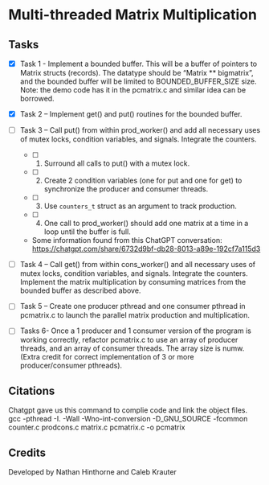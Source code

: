 # Multi-threaded Matrix Multiplication

## Tasks

- [x] Task 1 - Implement a bounded buffer. This will be a buffer of pointers to Matrix structs (records). The datatype should be “Matrix ** bigmatrix”, and the bounded buffer will be limited to BOUNDED_BUFFER_SIZE size. Note: the demo code has it in the pcmatrix.c and similar idea can be borrowed.

- [x] Task 2 – Implement get() and put() routines for the bounded buffer.

- [ ] Task 3 – Call put() from within prod_worker() and add all necessary uses of mutex locks, condition variables, and signals. Integrate the counters.
  - [ ] 1. Surround all calls to put() with a mutex lock.
  - [ ] 2. Create 2 condition variables (one for put and one for get) to synchronize the producer and consumer threads.
  - [ ] 3. Use `counters_t` struct as an argument to track production.
  - [ ] 4. One call to prod_worker() should add one matrix at a time in a loop until the buffer is full.
  - Some information found from this ChatGPT conversation: https://chatgpt.com/share/6732d9bf-db28-8013-a89e-192cf7a115d3

- [ ] Task 4 – Call get() from within cons_worker() and all necessary uses of mutex locks, condition variables, and signals. Integrate the counters. Implement the matrix multiplication by consuming matrices from the bounded buffer as described above.  

- [ ] Task 5 – Create one producer pthread and one consumer pthread in pcmatrix.c to launch the parallel matrix production and multiplication.  

- [ ] Tasks 6- Once a 1 producer and 1 consumer version of the program is working correctly, refactor pcmatrix.c to use an array of producer threads, and an array of consumer threads. The array size is numw. (Extra credit for correct implementation of 3 or more producer/consumer pthreads).

## Citations

Chatgpt gave us this command to complie code and link the object files.
gcc -pthread -I. -Wall -Wno-int-conversion -D_GNU_SOURCE -fcommon counter.c prodcons.c matrix.c pcmatrix.c -o pcmatrix

## Credits

Developed by Nathan Hinthorne and Caleb Krauter